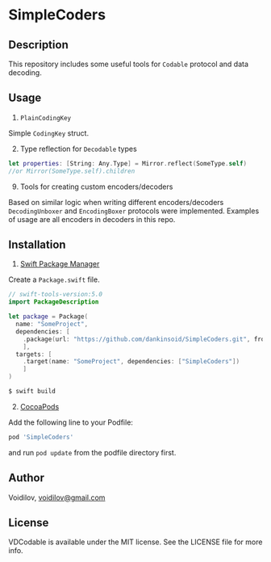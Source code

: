 # SimpleCoders

## Description
This repository includes some useful tools for `Codable` protocol and data decoding.

## Usage

1. `PlainCodingKey` 

Simple `CodingKey` struct.

2. Type reflection for `Decodable` types

```swift
let properties: [String: Any.Type] = Mirror.reflect(SomeType.self)
//or Mirror(SomeType.self).children
``` 
9. Tools for creating custom encoders/decoders

Based on similar logic when writing different encoders/decoders `DecodingUnboxer` and `EncodingBoxer` protocols were implemented.
Examples of usage are all encoders in decoders in this repo.

## Installation
1. [Swift Package Manager](https://github.com/apple/swift-package-manager)

Create a `Package.swift` file.
```swift
// swift-tools-version:5.0
import PackageDescription

let package = Package(
  name: "SomeProject",
  dependencies: [
    .package(url: "https://github.com/dankinsoid/SimpleCoders.git", from: "1.2.0")
    ],
  targets: [
    .target(name: "SomeProject", dependencies: ["SimpleCoders"])
    ]
)
```
```ruby
$ swift build
```
2.  [CocoaPods](https://cocoapods.org)

Add the following line to your Podfile:
```ruby
pod 'SimpleCoders'
```
and run `pod update` from the podfile directory first.

## Author

Voidilov, voidilov@gmail.com

## License

VDCodable is available under the MIT license. See the LICENSE file for more info.
